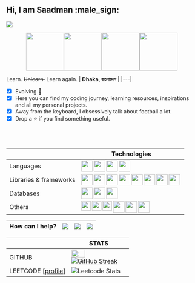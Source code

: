 <h2>Hi, I am Saadman :male_sign: </h2> 

![](https://komarev.com/ghpvc/?username=FearStreet18&color=red&style=for-the-badge)

<p align="center">
  <img src="https://media3.giphy.com/media/ln7z2eWriiQAllfVcn/200w.webp" width="100"><img src="https://i.giphy.com/media/eNAsjO55tPbgaor7ma/200w.webp" width="100"><img src="https://media3.giphy.com/media/kdFc8fubgS31b8DsVu/giphy.webp" width="100"><img src="https://i.giphy.com/media/IdyAQJVN2kVPNUrojM/200.webp" width="100">
</p>

Learn. ~~Unlearn.~~ Learn again.
| **Dhaka, বাংলাদেশ** |
|---|
<div>

- [x] Evolving :butterfly:
- [x] Here you can find my coding journey, learning resources, inspirations and all my personal projects.
- [x] Away from the keyboard, I obsessively talk about football a lot. 
- [x] Drop a :star: if you find something useful. 

<br></br>

| | Technologies |
| --- | --- |
| Languages |<img align="left" width=30px src ="https://cdn.jsdelivr.net/gh/devicons/devicon/icons/html5/html5-original.svg" /><img align="left" width=30px src="https://cdn.jsdelivr.net/gh/devicons/devicon/icons/css3/css3-original.svg" /><img align="left" width=30px src="https://cdn.jsdelivr.net/gh/devicons/devicon/icons/javascript/javascript-original.svg" /><img align="left" width=30px  src="https://cdn.jsdelivr.net/gh/devicons/devicon/icons/typescript/typescript-original.svg" /> |
|Libraries & frameworks| <img align="left" width=30px src="https://cdn.jsdelivr.net/gh/devicons/devicon/icons/react/react-original.svg" /><img align="left" width=30px src="https://cdn.jsdelivr.net/gh/devicons/devicon/icons/nodejs/nodejs-original.svg" /><img width=30px align="left" src="https://cdn.jsdelivr.net/gh/devicons/devicon/icons/nextjs/nextjs-original-wordmark.svg" /><img width=30px align="left" src="https://cdn.jsdelivr.net/gh/devicons/devicon/icons/express/express-original.svg" /><img align="left" width=30px src="https://cdn.jsdelivr.net/gh/devicons/devicon/icons/sass/sass-original.svg" /><img align="left" width=30px src="https://cdn.jsdelivr.net/gh/devicons/devicon/icons/bootstrap/bootstrap-original.svg" /><img align="left" width=30px src="https://cdn.jsdelivr.net/gh/devicons/devicon/icons/bulma/bulma-plain.svg" /><img align="left" width=30px src="https://cdn.jsdelivr.net/gh/devicons/devicon/icons/jquery/jquery-plain.svg" /> |
|Databases| <img width=30px align="left" src="https://cdn.jsdelivr.net/gh/devicons/devicon/icons/postgresql/postgresql-plain.svg" /><img width=30px align="left" src="https://cdn.jsdelivr.net/gh/devicons/devicon/icons/mysql/mysql-plain.svg" /><img width=30px align="left" src="https://cdn.jsdelivr.net/gh/devicons/devicon/icons/mongodb/mongodb-original.svg" />|
|Others |<img align="left" width=25px src="https://cdn.jsdelivr.net/gh/devicons/devicon/icons/vscode/vscode-original.svg" /><img align="left" width=25px src="https://cdn.jsdelivr.net/gh/devicons/devicon/icons/git/git-original.svg" /><img align="left" width=25px src="https://cdn.jsdelivr.net/gh/devicons/devicon/icons/figma/figma-original.svg" /><img align="left" width=30px src="https://cdn.jsdelivr.net/gh/devicons/devicon/icons/npm/npm-original-wordmark.svg" /><img width=30px align="left" src="https://cdn.jsdelivr.net/gh/devicons/devicon/icons/github/github-original.svg" /><img width="30px" align="left" src="https://cdn.jsdelivr.net/gh/devicons/devicon/icons/bash/bash-original.svg" />|

          

| How can I help?|  <a href="https://www.linkedin.com/in/saadman-sakib-539652237/"/><img src="https://img.shields.io/badge/linkedin-%230077B5.svg?style=for-the-badge&logo=linkedin&logoColor=white"/> </a>| <a href="https://twitter.com/saadman_SKB"/><img src="https://img.shields.io/badge/Twitter-%231DA1F2.svg?style=for-the-badge&logo=Twitter&logoColor=white"/> </a> |<a href="https://www.instagram.com/saadmanwanonlee/?hl=en"/><img src="https://img.shields.io/badge/Instagram-%23E4405F.svg?style=for-the-badge&logo=Instagram&logoColor=white"/> </a>|
|---|---|---| ---| 
 

|  | STATS |
|---|---|
|GITHUB|<a href="https://twitter.com/saadman_SKB"><img align="left" src="https://github-readme-stats.vercel.app/api/top-langs/?username=Saadman18&theme=light&layout=compact&hide_border=true%bg_color=#230830&langs_count=10" width=50% height=50% /></a>[![GitHub Streak](https://github-readme-streak-stats.herokuapp.com/?user=Saadman18&theme=light&hide_border=true)](https://git.io/streak-stats)|
|LEETCODE [<a href="https://leetcode.com/Saadman18/">profile</a>] | ![Leetcode Stats](https://leetcard.jacoblin.cool/Saadman18?theme=light)


